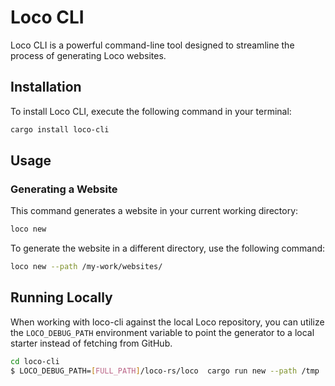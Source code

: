 # Loco CLI

Loco CLI is a powerful command-line tool designed to streamline the process of generating Loco websites.

## Installation

To install Loco CLI, execute the following command in your terminal:

```sh
cargo install loco-cli
```

## Usage

### Generating a Website

This command generates a website in your current working directory:

```sh
loco new
```

To generate the website in a different directory, use the following command:

```sh
loco new --path /my-work/websites/
```


## Running Locally

When working with loco-cli against the local Loco repository, you can utilize the `LOCO_DEBUG_PATH` environment variable to point the generator to a local starter instead of fetching from GitHub.

```sh
cd loco-cli
$ LOCO_DEBUG_PATH=[FULL_PATH]/loco-rs/loco  cargo run new --path /tmp
```
